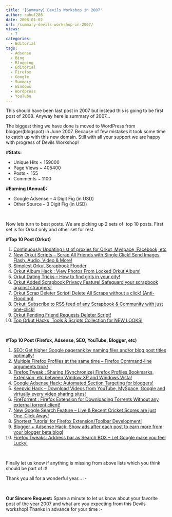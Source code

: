 ```yaml
---
title: '[Summary] Devils Workshop in 2007'
author: rahul286
date: 2008-01-02
url: /summary-devils-workshop-in-2007/
views:
  - 7
categories:
  - Editorial
tags:
  - Adsense
  - Bing
  - Blogging
  - Editorial
  - Firefox
  - Google
  - Summary
  - Windows
  - Wordpress
  - YouTube
---
```

This should have been last post in 2007 but instead this is going to be first post of 2008. Anyway here is summary of 2007&#8230;

The biggest thing we have done is moved to WordPress from blogger(blogspot) in June 2007. Because of few mistakes it took some time to catch up with this new domain. Still with all your support we are happy with progress of Devils Workshop!

**#Stats:**

  * Unique Hits ~ 159000
  * Page Views ~ 405400
  * Posts ~ 155
  * Comments ~ 1100

**#Earning (Annual):**

  * Google Adsense &#8211; 4 Digit Fig (in USD)
  * Other Source &#8211; 3 Digit Fig (in USD)

&#160;

Now lets turn to best posts. We are picking up 2 sets of&#160; top 10 posts. First set is for Orkut only and other set for rest.

**#Top 10 Post (Orkut)**

  1. [Continuously Updating list of proxies for Orkut, Myspace, Facebook, etc][1]
  2. [New Orkut Scripts &#8211; Scrap All Friends with Single Click! Send Images, Flash, Audio, Video & More!][2]
  3. [Simplest Orkut Scrapbook Flooder ][3]
  4. [Orkut Album Hack : View Photos From Locked Orkut Album!][4]
  5. [Orkut Dating Tricks &#8211; How to find girls in your city!][5]
  6. [Orkut Added Scrapbook Privacy Feature! Safeguard your scrapbook against strangers!][6]
  7. [Orkut Scrap Deleter Script! Delete All Scraps without a click! (Anti-Flooding)][7]
  8. [Orkut: Subscribe to RSS feed of any Scrapbook & Community with just one-click!][8]
  9. [Orkut Pending Friend Requests Deleter Script!][9]
 10. [Top Orkut Hacks, Tools & Scripts Collection for NEW LOOKS!][10]

&#160;

**#Top 10 Post (Firefox, Adsense, SEO, YouTube, Blogger, etc)**

  1. [SEO: Get higher Google pagerank by naming files and/or blog post titles optimally!][11]
  2. [Multiple Firefox Profiles at the same time &#8211; Firefox Command-line arguments trick!][12]
  3. [Firefox Tweak : Sharing (Synchronize) Firefox Profiles Bookmarks, Extension, etc between Window XP and Windows Vista!][13]
  4. [Google Adsense Hack: Automated Section Targeting for bloggers!][14]
  5. [Keepvid Hack &#8211; Download Videos from YouTube, MySpace, Google and virtually every video sharing sites!][15]
  6. [FireTorrent : Firefox Extension for Downloading Torrents Without any external torrent client!][16]
  7. [New Google Search Feature &#8211; Live & Recent Cricket Scores are just One-Click Away!][17]
  8. [Shortest Tutorial for Firefox Extension/Toolbar Development!][18]
  9. [Blogger + Adsense Hack: Show ads after each post to earn more from your blogger beta blog!][19]
 10. [Firefox Tweaks: Address bar as Search BOX &#8211; Let Google make you feel Lucky!][20]

&#160;

Finally let us know if anything is missing from above lists which you think should be part of it!

Thank you all for a wonderful year&#8230; <img src="http://devilsworkshop.org/wp-includes/images/smilies/simple-smile.png" alt=":-)" class="wp-smiley" style="height: 1em; max-height: 1em;" />

&#160;

**Our Sincere Request:** Spare a minute to let us know about your favorite post of the year 2007 and what are you expecting from this Devils workshop! Thanks in advance for your time <img src="http://devilsworkshop.org/wp-includes/images/smilies/simple-smile.png" alt=":-)" class="wp-smiley" style="height: 1em; max-height: 1em;" />

 [1]: http://devilsworkshop.org/2006/12/17/updated-working-proxyies-for-orkut-myspace-etc/
 [2]: http://devilsworkshop.org/2007/09/26/new-orkut-scripts-scrap-all-friends-with-single-click-send-images-flash-audio-video-more/
 [3]: http://devilsworkshop.org/2006/08/08/orkut-finally-a-scrapbook-flooder-for-new-orkut-codes/
 [4]: http://devilsworkshop.org/2007/12/18/orkut-album-hack-view-photos-from-locked-orkut-album/
 [5]: http://devilsworkshop.org/2007/06/25/orkut-dating-tricks-how-to-find-girls-in-your-city/
 [6]: http://devilsworkshop.org/2007/09/13/orkut-added-scrapbook-privacy-feature-safeguard-your-scrapbook-from-strangers/
 [7]: http://devilsworkshop.org/2007/04/03/orkut-scrap-deleter-script-anti-flooding/
 [8]: http://devilsworkshop.org/2007/08/01/orkut-subscribe-to-rss-feed-of-any-scrapbook-community-with-just-one-click/
 [9]: http://devilsworkshop.org/2007/06/15/orkut-pending-friend-requests-deleter-script/
 [10]: http://devilsworkshop.org/2007/08/28/top-orkut-hacks-tools-scripts-collection-for-new-looks/
 [11]: http://devilsworkshop.org/2007/04/17/seo-get-higher-google-pagerank-by-naming-files-andor-blog-post-titles-optimally/
 [12]: http://devilsworkshop.org/2007/05/04/multiple-firefox-profiles-at-the-same-time-firefox-command-line-arguments-trick/
 [13]: http://devilsworkshop.org/2007/06/08/firefox-tweak-sharing-synchronize-firefox-profiles-bookmarks-extension-etc-between-window-xp-and-windows-vista/
 [14]: http://devilsworkshop.org/2007/04/12/google-adsense-hack-automated-section-targetting-for-bloggers/
 [15]: http://devilsworkshop.org/2007/04/30/keepvid-hack-download-videos-from-youtube-myspace-google-and-virtually-every-video-sharing-sites/
 [16]: http://devilsworkshop.org/2007/06/18/firetorrent-firefox-extension-for-downloading-torrents-without-any-external-torrent-client/
 [17]: http://devilsworkshop.org/2007/09/13/new-google-search-feature-live-recent-cricket-scores-are-just-one-click-away/
 [18]: http://devilsworkshop.org/2007/09/28/shortest-tutorial-for-firefox-extensiontoolbar-development/
 [19]: http://devilsworkshop.org/2007/04/06/blogger-adsense-hack-show-ads-after-each-post-to-earn-more-from-your-blogger-beta-blog/
 [20]: http://devilsworkshop.org/2007/06/08/firefox-tweaks-address-bar-as-search-box-let-google-make-you-feel-lucky/
